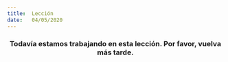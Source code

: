 ```yaml
---
title:  Lección
date:   04/05/2020
---
```


### <center>Todavía estamos trabajando en esta lección. Por favor, vuelva más tarde.</center>